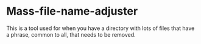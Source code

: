 # Mass-file-name-adjuster
This is a tool used for when you have a directory with lots of files that have a phrase, common to all, that needs to be removed.
